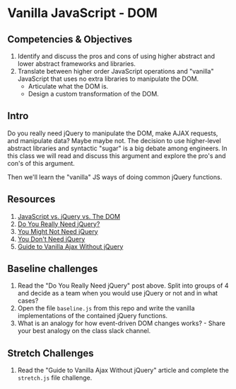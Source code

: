 # Vanilla JavaScript - DOM

## Competencies & Objectives

1. Identify and discuss the pros and cons of using higher abstract and lower 
abstract frameworks and libraries.
1. Translate between higher order JavaScript operations and "vanilla" JavaScript 
that uses no extra libraries to manipulate the DOM.
    * Articulate what the DOM is.
    * Design a custom transformation of the DOM.

## Intro

Do you really need jQuery to manipulate the DOM, make AJAX requests, and manipulate 
data? Maybe maybe not. The decision to use higher-level abstract libraries and 
syntactic "sugar" is a big debate among engineers. In this class we will read and 
discuss this argument and explore the pro's and con's of this argument.

Then we'll learn the "vanilla" JS ways of doing common jQuery functions.

## Resources

1. [JavaScript vs. jQuery vs. The DOM](http://jeffgran.com/2009/06/03/javascript-jquery-vs-the-dom/)
1. [Do You Really Need jQuery?](https://www.sitepoint.com/do-you-really-need-jquery/)
1. [You Might Not Need jQuery](http://youmightnotneedjquery.com/)
1. [You Don't Need jQuery](https://blog.garstasio.com/you-dont-need-jquery/dom-manipulation/)
1. [Guide to Vanilla Ajax Without jQuery](https://www.sitepoint.com/guide-vanilla-ajax-without-jquery/)
## Baseline challenges

1. Read the "Do You Really Need jQuery" post above. Split into groups of 4 and decide as a team when you would use jQuery or not and in what cases?
1. Open the file `baseline.js` from this repo and write the vanilla implementations of the contained jQuery functions.
1. What is an analogy for how event-driven DOM changes works? - Share your best analogy on the class slack channel.

## Stretch Challenges

1. Read the "Guide to Vanilla Ajax Without jQuery" article and complete the `stretch.js` file challenge.
